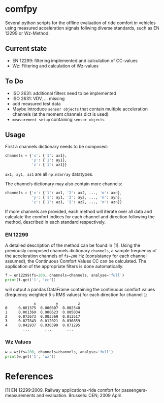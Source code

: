 # comfpy
Several python scripts for the offline evaluation of ride comfort in vehicles using measured acceleration signals follwing diverse standards, such as EN 12299 or Wz-Method.

## Current state
+ EN 12299: filtering implemented and calculation of CC-values
+ Wz: Filtering and calculation of Wz-values

## To Do
+ ISO 2631: additional filters need to be implemented
+ ISO 2631: VDV, ... missing
+ add measured test data
+ Maybe introduce ```sensor objects``` that contain multiple acceleration channels (at the moment channels dict is used)
+ ```measurement setup``` containing ```sensor objects```

## Usage
First a channels dictionary needs to be composed:
```python
channels = {'x': {'1': ax1},
            'y': {'1': ay1},
            'z': {'1': az1}}
```
```ax1, ay1, az1``` are all ```np.ndarray``` datatypes.

The channels dictionary may also contain more channels:
```python
channels = {'x': {'1': ax1, '2': ax2, ..., 'n': axn},
            'y': {'1': ay1, '2': ay2, ..., 'n': ayn},
            'z': {'1': az1, '2': az2, ..., 'n': azn}}
```
If more channels are provided, each method will iterate over all data and calculate the comfort indices for each channel and direction following the method, described in each standard respectively.

### EN 12299
A detailed description of the method can be found in <a id="1">[1]</a>. Using the previously composed channels dictionary ```channels```, a sample frequency of the acceleration channels of ```fs=200``` Hz (consistancy for each channel assumed), the Continuous Comfort Values CC can be calculated. The application of the appropriate filters is done automatically:
```python
f = en12299(fs=200, channels=channels, analyse='full')
print(f.get('1', 'cc'))
```
will output a pandas DataFrame containing the continuous comfort values (frequency weighted 5 s RMS values) for each direction for channel ```1```:
```
             x         y         z
0     0.001375  0.000607  0.002540
1     0.001360  0.000623  0.005034
2     0.073673  0.003369  0.013517
3     0.027843  0.012021  0.030859
4     0.042937  0.030399  0.071295
        ...       ...       ...
```

### Wz Values
```python
w = wz(fs=200, channels=channels, analyse='full')
print(w.get('1', 'wz'))
```
# References
<a id="1">[1]</a> EN 12299:2009. Railway applications-ride comfort for passengers-measurements and evaluation. Brussels: CEN; 2009 April.
